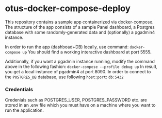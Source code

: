 # otus-docker-compose-deploy

This repository contains a sample app containerized via docker-compose.
The structure of the app consists of a sample Panel dashboard, a Postgres database with some randomly-generated data and (optionally) a pgadmin4 instance. 

In order to run the app (dashboad+DB) locally, use command:
`docker-compose up`
You should find a working interactive dashboard at port 5555.


Additionally, if you want a pgadmin instance running, modify the command above in the following fashion:
`docker-compose --profile debug up`
In result, you get a local instance of pgadmin4 at port 8090. In order to connect to the `POSTGRES_DB` database, use following `host:port`: 
`db:5432`

### Credentials
Credenials such as POSTGRES_USER, POSTGRES_PASSWORD etc. are stored in an .env file which you must have on a machine where you want to run the application. 
